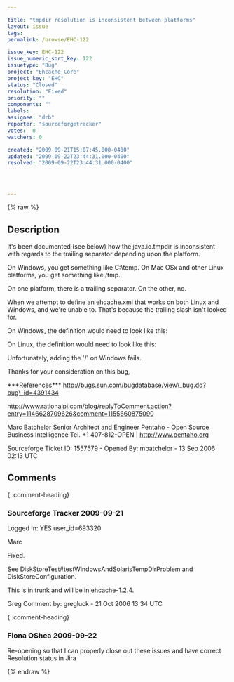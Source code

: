 ```yaml
---

title: "tmpdir resolution is inconsistent between platforms"
layout: issue
tags: 
permalink: /browse/EHC-122

issue_key: EHC-122
issue_numeric_sort_key: 122
issuetype: "Bug"
project: "Ehcache Core"
project_key: "EHC"
status: "Closed"
resolution: "Fixed"
priority: ""
components: ""
labels: 
assignee: "drb"
reporter: "sourceforgetracker"
votes:  0
watchers: 0

created: "2009-09-21T15:07:45.000-0400"
updated: "2009-09-22T23:44:31.000-0400"
resolved: "2009-09-22T23:44:31.000-0400"




---
```


{% raw %}

## Description

<div markdown="1" class="description">

It's been documented (see below) how the java.io.tmpdir
is inconsistent with regards to the trailing separator
depending upon the platform.

On Windows, you get something like C:\temp\. On Mac OSx
and other Linux platforms, you get something like /tmp. 

On one platform, there is a trailing separator. On the
other, no. 

When we attempt to define an ehcache.xml that works on
both Linux and Windows, and we're unable to. That's
because the trailing slash isn't looked for.

On Windows, the definition would need to look like this:

<diskStore path="java.io.tmpdirpentaho"/> 

On Linux, the definition would need to look like this:

<diskStore path="java.io.tmpdir/pentaho"/> 

Unfortunately, adding the '/' on Windows fails.

Thanks for your consideration on this bug,

\*\*\*References\*\*\*
http://bugs.sun.com/bugdatabase/view\_bug.do?bug\_id=4391434

http://www.rationalpi.com/blog/replyToComment.action?entry=1146628709626&comment=1155660875090



Marc Batchelor
Senior Architect and Engineer
Pentaho - Open Source Business Intelligence Tel. +1
407-812-OPEN | http://www.pentaho.org

Sourceforge Ticket ID: 1557579 - Opened By: mbatchelor - 13 Sep 2006 02:13 UTC

</div>

## Comments


{:.comment-heading}
### **Sourceforge Tracker** <span class="date">2009-09-21</span>

<div markdown="1" class="comment">

Logged In: YES 
user\_id=693320

Marc

Fixed.

See DiskStoreTest#testWindowsAndSolarisTempDirProblem and 
DiskStoreConfiguration. 

This is in trunk and will be in ehcache-1.2.4.

Greg
Comment by: gregluck - 21 Oct 2006 13:34 UTC

</div>


{:.comment-heading}
### **Fiona OShea** <span class="date">2009-09-22</span>

<div markdown="1" class="comment">

Re-opening so that I can properly close out these issues and have correct Resolution status in Jira

</div>



{% endraw %}
